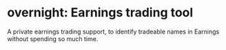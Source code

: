 # overnight: Earnings trading tool

A private earnings trading support, to identify tradeable names in Earnings
without spending so much time.

